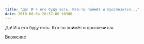 ```yaml
---
title: "Да! И я его буду есть. Кто-то поймёт и прослезится..."
date: 2018-08-04 20:57:00 +0300
---
```


Да! И я его буду есть. Кто-то поймёт и прослезится.

[Вложение](/assets/vk_photos/1/UrGyiJvWztY.jpg)
